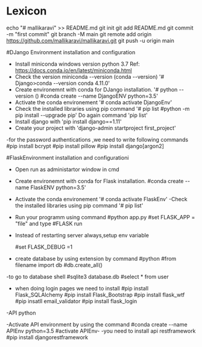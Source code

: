 # Lexicon
echo "# mallikaravi" >> README.md
git init
git add README.md
git commit -m "first commit"
git branch -M main
git remote add origin https://github.com/mallikaravi/mallikaravi.git
git push -u origin main

#DJango Environment installation and configuration
- Install miniconda windows version python 3.7 Ref: https://docs.conda.io/en/latest/miniconda.html
- Check the version miniconda --version (conda --version)
    '# Django>conda --version
       conda 4.11.0'
- Create environemnt with conda for DJango installation.
     '# python --version ()
      #conda create --name DjangoENV python=3.5'
- Activate the conda environement
     '# conda activate DjangoEnv'
- Check the installed libraries using pip command
     '# pip list
      #python -m pip install --upgrade pip'
      Do again command 'pip list'
- Install django with 'pip install django==1.11'
- Create your project with 'django-admin startproject first_project'

-for the password authentications ,we need to write following commands 
#pip install bcrypt
#pip install pillow
#pip install django[argon2]



#FlaskEnvironment installation and configurationi
- Open run as administartor window in cmd
- Create environemnt with conda for Flask installation.
      #conda create --name FlaskENV python=3.5'

- Activate the conda environement
     '# conda activate FlaskEnv'
 -Check the installed libraries using pip command
     '# pip list'
- Run your programm using command
  #python app.py 
  #set FLASK_APP = "file" and type
  #FLASK run
- Instead of restarting server always,setup env variable

  #set FLASK_DEBUG =1

- create database by using extension by command
  #python
  #from filename import db
  #db.create_all() 

-to go to database shell
   #sqlite3 database.db 
   #select * from user

- when doing login pages we need to install 
    #pip install Flask_SQLAlchemy
    #pip install Flask_Bootstrap
    #pip install flask_wtf
    #pip insatll email_validator 
    #pip install flask_login 

-API python

-Activate API environment by using the command
  #conda create --name APIEnv python=3.5
  #activate APIEnv-
-you need to install api restframework
    #pip install djangorestframework


